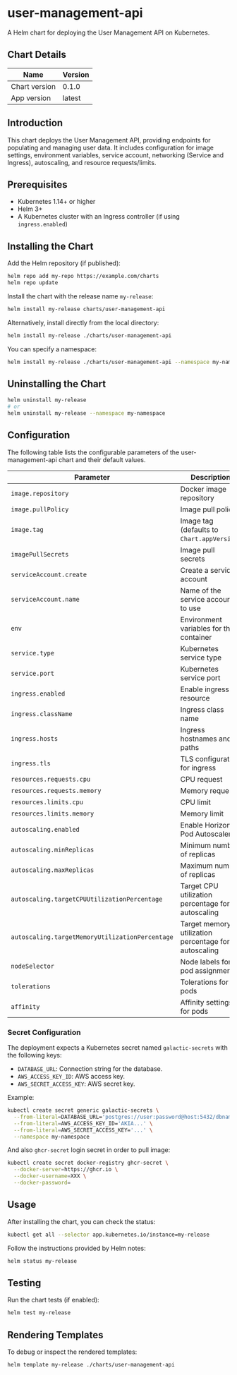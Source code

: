 # user-management-api

A Helm chart for deploying the User Management API on Kubernetes.

## Chart Details
| Name              | Version |
|-------------------|---------|
| Chart version     | 0.1.0   |
| App version       | latest  |

## Introduction
This chart deploys the User Management API, providing endpoints for populating and managing user data. It includes configuration for image settings, environment variables, service account, networking (Service and Ingress), autoscaling, and resource requests/limits.

## Prerequisites
- Kubernetes 1.14+ or higher
- Helm 3+
- A Kubernetes cluster with an Ingress controller (if using `ingress.enabled`)

## Installing the Chart
Add the Helm repository (if published):
```bash
helm repo add my-repo https://example.com/charts
helm repo update
```

Install the chart with the release name `my-release`:
```bash
helm install my-release charts/user-management-api
```
Alternatively, install directly from the local directory:
```bash
helm install my-release ./charts/user-management-api
```
You can specify a namespace:
```bash
helm install my-release ./charts/user-management-api --namespace my-namespace --create-namespace
```

## Uninstalling the Chart
```bash
helm uninstall my-release
# or
helm uninstall my-release --namespace my-namespace
```

## Configuration
The following table lists the configurable parameters of the user-management-api chart and their default values.

| Parameter                                    | Description                                                  | Default                                                                 |
|----------------------------------------------|--------------------------------------------------------------|-------------------------------------------------------------------------|
| `image.repository`                           | Docker image repository                                      | `ghcr.io/adriangrigoruta/devops-home-task`                             |
| `image.pullPolicy`                           | Image pull policy                                            | `IfNotPresent`                                                         |
| `image.tag`                                  | Image tag (defaults to `Chart.appVersion`)                   | `""`                                                                  |
| `imagePullSecrets`                           | Image pull secrets                                           | `[{ name: "ghcr-secret" }]`                                          |
| `serviceAccount.create`                      | Create a service account                                     | `false`                                                                |
| `serviceAccount.name`                        | Name of the service account to use                           | `""`                                                                  |
| `env`                                        | Environment variables for the container                      | See `values.yaml`                                                      |
| `service.type`                               | Kubernetes service type                                      | `ClusterIP`                                                            |
| `service.port`                               | Kubernetes service port                                      | `8000`                                                                 |
| `ingress.enabled`                            | Enable ingress resource                                      | `true`                                                                 |
| `ingress.className`                          | Ingress class name                                           | `nginx`                                                                |
| `ingress.hosts`                              | Ingress hostnames and paths                                  | See `values.yaml`                                                      |
| `ingress.tls`                                | TLS configuration for ingress                                | `[]`                                                                   |
| `resources.requests.cpu`                     | CPU request                                                  | `0.5`                                                                  |
| `resources.requests.memory`                  | Memory request                                               | `512Mi`                                                                |
| `resources.limits.cpu`                       | CPU limit                                                    | `1`                                                                    |
| `resources.limits.memory`                    | Memory limit                                                 | `2G`                                                                   |
| `autoscaling.enabled`                        | Enable Horizontal Pod Autoscaler                             | `true`                                                                 |
| `autoscaling.minReplicas`                    | Minimum number of replicas                                   | `1`                                                                    |
| `autoscaling.maxReplicas`                    | Maximum number of replicas                                   | `2`                                                                    |
| `autoscaling.targetCPUUtilizationPercentage` | Target CPU utilization percentage for autoscaling             | `80`                                                                   |
| `autoscaling.targetMemoryUtilizationPercentage` | Target memory utilization percentage for autoscaling         | `80`                                                                   |
| `nodeSelector`                               | Node labels for pod assignment                               | `{}`                                                                   |
| `tolerations`                                | Tolerations for pods                                         | `[]`                                                                   |
| `affinity`                                   | Affinity settings for pods                                   | `{}`                                                                   |

### Secret Configuration
The deployment expects a Kubernetes secret named `galactic-secrets` with the following keys:
- `DATABASE_URL`: Connection string for the database.
- `AWS_ACCESS_KEY_ID`: AWS access key.
- `AWS_SECRET_ACCESS_KEY`: AWS secret key.

Example:
```bash
kubectl create secret generic galactic-secrets \
  --from-literal=DATABASE_URL='postgres://user:password@host:5432/dbname' \
  --from-literal=AWS_ACCESS_KEY_ID='AKIA...' \
  --from-literal=AWS_SECRET_ACCESS_KEY='...' \
  --namespace my-namespace
```


And also `ghcr-secret` login secret in order to pull image:
```bash 
kubectl create secret docker-registry ghcr-secret \
  --docker-server=https://ghcr.io \
  --docker-username=XXX \
  --docker-password=
```

## Usage
After installing the chart, you can check the status:
```bash
kubectl get all --selector app.kubernetes.io/instance=my-release
```
Follow the instructions provided by Helm notes:
```bash
helm status my-release
```

## Testing
Run the chart tests (if enabled):
```bash
helm test my-release
```

## Rendering Templates
To debug or inspect the rendered templates:
```bash
helm template my-release ./charts/user-management-api
```
